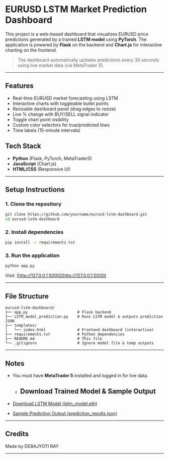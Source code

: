 # EURUSD LSTM Market Prediction Dashboard 
This project is a web-based dashboard that visualizes EURUSD price predictions generated by a trained **LSTM model** using **PyTorch**. The application is powered by **Flask** on the backend and **Chart.js** for interactive charting on the frontend.

>  The dashboard automatically updates predictions every 30 seconds using live market data (via MetaTrader 5).

---

## Features

-  Real-time EURUSD market forecasting using LSTM
-  Interactive charts with toggleable bullet points
-  Resizable dashboard panel (drag edges to resize)
-  Live % change with BUY/SELL signal indicator
-  Toggle chart point visibility
-  Custom color selectors for true/predicted lines
- Time labels (15-minute intervals)

##  Tech Stack

- **Python** (Flask, PyTorch, MetaTrader5)
- **JavaScript** (Chart.js)
- **HTML/CSS** (Responsive UI)

---

##  Setup Instructions

### 1. Clone the repository

```bash
git clone https://github.com/yourname/eurusd-lstm-dashboard.git
cd eurusd-lstm-dashboard
```

### 2. Install dependencies

```bash
pip install -r requirements.txt
```

### 3. Run the application

```bash
python app.py
```

Visit: [http://127.0.0.1:5000](http://127.0.0.1:5000)

---

##  File Structure

```
eurusd-lstm-dashboard/
├── app.py                      # Flask backend
├── LSTM_model_prediction.py    # Runs LSTM model & outputs prediction JSON
├── templates/
│   └── index.html              # Frontend dashboard (interactive)
├── requirements.txt            # Python dependencies
├── README.md                   # This file
└── .gitignore                  # Ignore model file & temp outputs
```

---

##  Notes
- You must have **MetaTrader 5** installed and logged in for live data.

  - ##  Download Trained Model & Sample Output

-  [Download LSTM Model (lstm_model.pth)](https://drive.google.com/file/d/1iSGmTpPAHGFQ5bQv5sYDWfm7taH3lrHX/view?usp=sharing)
-  [Sample Prediction Output (prediction_results.json)](https://drive.google.com/file/d/1Cq32b9Y2AO8F_u57Rt4Pnsp7IzZNnoPj/view?usp=drive_link)


---

##  Credits

Made by DEBAJYOTI RAY

---
